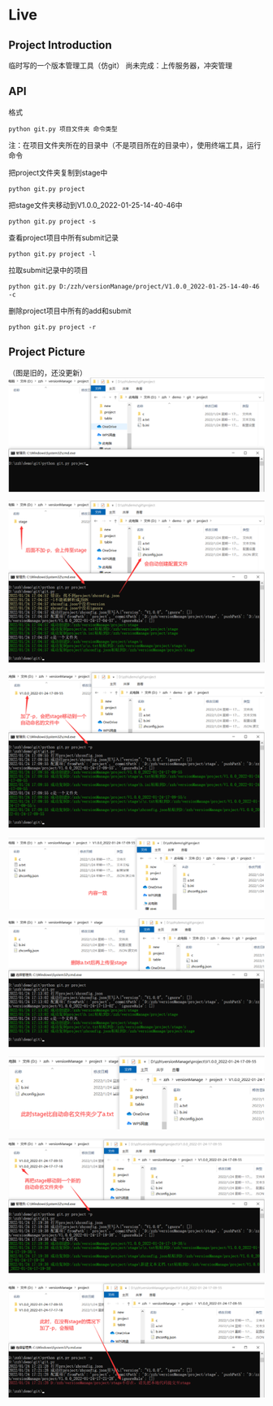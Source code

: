 # Live

## Project Introduction

临时写的一个版本管理工具（仿git）
尚未完成：上传服务器，冲突管理

## API
格式
```
python git.py 项目文件夹 命令类型
```
注：在项目文件夹所在的目录中（不是项目所在的目录中），使用终端工具，运行命令

把project文件夹复制到stage中
```
python git.py project
```

把stage文件夹移动到V1.0.0_2022-01-25-14-40-46中
```
python git.py project -s
```

查看project项目中所有submit记录
```
python git.py project -l
```

拉取submit记录中的项目
```
python git.py D:/zzh/versionManage/project/V1.0.0_2022-01-25-14-40-46 -c
```

删除project项目中所有的add和submit
```
python git.py project -r
```

## Project Picture
（图是旧的，还没更新）
![](./images/1.png)

![](./images/2.png)

![](./images/3.png)

![](./images/4.png)

![](./images/5.png)

![](./images/6.png)

![](./images/7.png)

![](./images/8.png)
